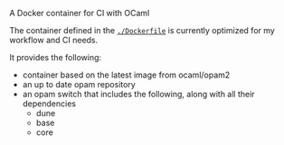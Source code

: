 A Docker container for CI with OCaml

The container defined in the [`./Dockerfile`](./Dockerfile) is currently
optimized for my workflow and CI needs.

It provides the following:

- container based on the latest image from ocaml/opam2
- an up to date opam repository
- an opam switch that includes the following, along with all their dependencies
  - dune
  - base
  - core
